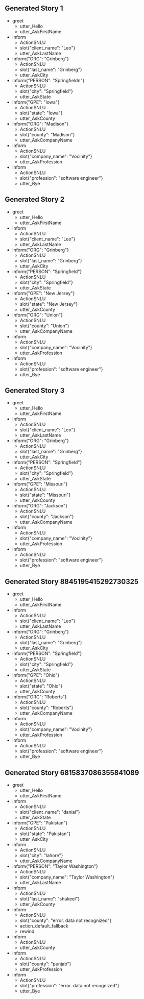 ## Generated Story 1
* greet
    - utter_Hello
    - utter_AskFirstName
* inform
    - ActionSNLU
    - slot{"client_name": "Leo"}
    - utter_AskLastName  
* inform{"ORG": "Grinberg"}
    - ActionSNLU
    - slot{"last_name": "Grinberg"}
    - utter_AskCity
* inform{"PERSON": "Springfieldn"}
    - ActionSNLU
    - slot{"city": "Springfield"}
    - utter_AskState
* inform{"GPE": "Iowa"}
    - ActionSNLU
    - slot{"state": "Iowa"}
    - utter_AskCounty
* inform{"ORG": "Madison"}
    - ActionSNLU
    - slot{"county": "Madison"}
    - utter_AskCompanyName
* inform
    - ActionSNLU
    - slot{"company_name": "Vocinity"}
    - utter_AskProfession
* inform
    - ActionSNLU
    - slot{"profession": "software engineer"}
    - utter_Bye

## Generated Story 2
* greet
    - utter_Hello
    - utter_AskFirstName
* inform
    - ActionSNLU
    - slot{"client_name": "Leo"}
    - utter_AskLastName  
* inform{"ORG": "Grinberg"}
    - ActionSNLU
    - slot{"last_name": "Grinberg"}
    - utter_AskCity
* inform{"PERSON": "Springfield"}
    - ActionSNLU
    - slot{"city": "Springfield"}
    - utter_AskState
* inform{"GPE": "New Jersey"}
    - ActionSNLU
    - slot{"state": "New Jersey"}
    - utter_AskCounty
* inform{"ORG": "Union"}
    - ActionSNLU
    - slot{"county": "Union"}
    - utter_AskCompanyName
* inform
    - ActionSNLU
    - slot{"company_name": "Vocinity"}
    - utter_AskProfession
* inform
    - ActionSNLU
    - slot{"profession": "software engineer"}
    - utter_Bye

## Generated Story 3
* greet
    - utter_Hello
    - utter_AskFirstName
* inform
    - ActionSNLU
    - slot{"client_name": "Leo"}
    - utter_AskLastName  
* inform{"ORG": "Grinberg"}
    - ActionSNLU
    - slot{"last_name": "Grinberg"}
    - utter_AskCity
* inform{"PERSON": "Springfield"}
    - ActionSNLU
    - slot{"city": "Springfield"}
    - utter_AskState
* inform{"GPE": "Missouri"}
    - ActionSNLU
    - slot{"state": "Missouri"}
    - utter_AskCounty
* inform{"ORG": "Jackson"}
    - ActionSNLU
    - slot{"county": "Jackson"}
    - utter_AskCompanyName
* inform
    - ActionSNLU
    - slot{"company_name": "Vocinity"}
    - utter_AskProfession
* inform
    - ActionSNLU
    - slot{"profession": "software engineer"}
    - utter_Bye

## Generated Story 8845195415292730325
* greet
    - utter_Hello
    - utter_AskFirstName
* inform
    - ActionSNLU
    - slot{"client_name": "Leo"}
    - utter_AskLastName  
* inform{"ORG": "Grinberg"}
    - ActionSNLU
    - slot{"last_name": "Grinberg"}
    - utter_AskCity
* inform{"PERSON": "Springfield"}
    - ActionSNLU
    - slot{"city": "Springfield"}
    - utter_AskState
* inform{"GPE": "Ohio"}
    - ActionSNLU
    - slot{"state": "Ohio"}
    - utter_AskCounty
* inform{"ORG": "Roberts"}
    - ActionSNLU
    - slot{"county": "Roberts"}
    - utter_AskCompanyName
* inform
    - ActionSNLU
    - slot{"company_name": "Vocinity"}
    - utter_AskProfession
* inform
    - ActionSNLU
    - slot{"profession": "software engineer"}
    - utter_Bye


## Generated Story 6815837086355841089
* greet
    - utter_Hello
    - utter_AskFirstName
* inform
    - ActionSNLU
    - slot{"client_name": "danial"}
    - utter_AskState
* inform{"GPE": "Pakistan"}
    - ActionSNLU
    - slot{"state": "Pakistan"}
    - utter_AskCity
* inform
    - ActionSNLU
    - slot{"city": "lahore"}
    - utter_AskCompanyName
* inform{"PERSON": "Taylor Washington"}
    - ActionSNLU
    - slot{"company_name": "Taylor Washington"}
    - utter_AskLastName
* inform
    - ActionSNLU
    - slot{"last_name": "shakeel"}
    - utter_AskCounty
* inform
    - ActionSNLU
    - slot{"county": "error.  data not recognized"}
    - action_default_fallback
    - rewind
* inform
    - ActionSNLU
    - utter_AskCounty
* inform
    - ActionSNLU
    - slot{"county": "punjab"}
    - utter_AskProfession
* inform
    - ActionSNLU
    - slot{"profession": "error.  data not recognized"}
    - utter_Bye

